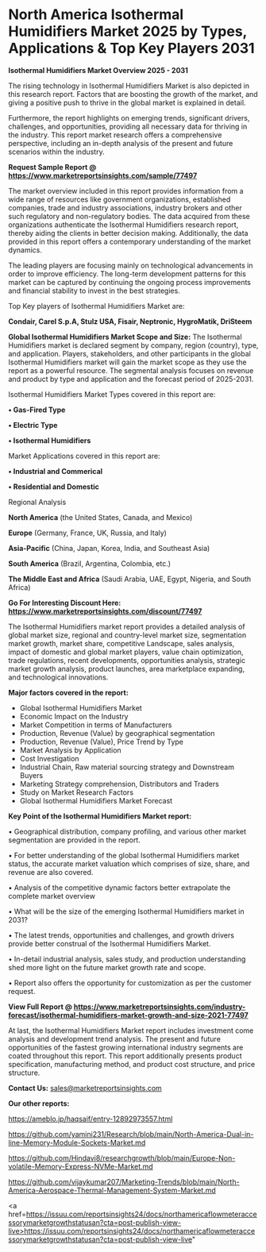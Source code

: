 # North America Isothermal Humidifiers Market 2025 by Types, Applications & Top Key Players 2031

<Strong> Isothermal Humidifiers Market Overview 2025 - 2031</strong>

The rising technology in Isothermal Humidifiers Market is also depicted in this research report. Factors that are boosting the growth of the market, and giving a positive push to thrive in the global market is explained in detail.

Furthermore, the report highlights on emerging trends, significant drivers, challenges, and opportunities, providing all necessary data for thriving in the industry. This report market research offers a comprehensive perspective, including an in-depth analysis of the present and future scenarios within the industry.

<strong>Request Sample Report @ <a href=https://www.marketreportsinsights.com/sample/77497>https://www.marketreportsinsights.com/sample/77497</a></strong>

The market overview included in this report provides information from a wide range of resources like government organizations, established companies, trade and industry associations, industry brokers and other such regulatory and non-regulatory bodies. The data acquired from these organizations authenticate the Isothermal Humidifiers research report, thereby aiding the clients in better decision making. Additionally, the data provided in this report offers a contemporary understanding of the market dynamics.

The leading players are focusing mainly on technological advancements in order to improve efficiency. The long-term development patterns for this market can be captured by continuing the ongoing process improvements and financial stability to invest in the best strategies.

Top Key players of Isothermal Humidifiers Market are:

<strong>Condair, Carel S.p.A, Stulz USA, Fisair, Neptronic, HygroMatik, DriSteem</strong>

<strong><b>Global Isothermal Humidifiers Market Scope and Size:</b></strong>
The Isothermal Humidifiers market is declared segment by company, region (country), type, and application. Players, stakeholders, and other participants in the global Isothermal Humidifiers market will gain the market scope as they use the report as a powerful resource. The segmental analysis focuses on revenue and product by type and application and the forecast period of 2025-2031.

Isothermal Humidifiers Market Types covered in this report are:

<strong>• Gas-Fired Type

• Electric Type

• Isothermal Humidifiers</strong>

Market Applications covered in this report are:

<strong>• Industrial and Commerical

• Residential and Domestic</strong> 

Regional Analysis

<strong>North America</strong> (the United States, Canada, and Mexico)

<strong>Europe</strong> (Germany, France, UK, Russia, and Italy)

<strong>Asia-Pacific</strong> (China, Japan, Korea, India, and Southeast Asia)

<strong>South America</strong> (Brazil, Argentina, Colombia, etc.)

<strong>The Middle East and Africa</strong> (Saudi Arabia, UAE, Egypt, Nigeria, and South Africa)

<strong>Go For Interesting Discount Here: <a href=https://www.marketreportsinsights.com/discount/77497>https://www.marketreportsinsights.com/discount/77497</a></strong>

The Isothermal Humidifiers market report provides a detailed analysis of global market size, regional and country-level market size, segmentation market growth, market share, competitive Landscape, sales analysis, impact of domestic and global market players, value chain optimization, trade regulations, recent developments, opportunities analysis, strategic market growth analysis, product launches, area marketplace expanding, and technological innovations.

<strong><b>Major factors covered in the report:</b></strong>
<ul>
  <li>Global Isothermal Humidifiers Market </li>
  <li>Economic Impact on the Industry</li>
  <li>Market Competition in terms of Manufacturers</li>
  <li>Production, Revenue (Value) by geographical segmentation</li>
  <li>Production, Revenue (Value), Price Trend by Type</li>
  <li>Market Analysis by Application</li>
  <li>Cost Investigation</li>
  <li>Industrial Chain, Raw material sourcing strategy and Downstream Buyers</li>
  <li>Marketing Strategy comprehension, Distributors and Traders</li>
  <li>Study on Market Research Factors</li>
  <li>Global Isothermal Humidifiers Market Forecast</li>
</ul>

<strong><b>Key Point of the Isothermal Humidifiers Market report:</b></strong>

• Geographical distribution, company profiling, and various other market segmentation are provided in the report.

• For better understanding of the global Isothermal Humidifiers market status, the accurate market valuation which comprises of size, share, and revenue are also covered.

• Analysis of the competitive dynamic factors better extrapolate the complete market overview

• What will be the size of the emerging Isothermal Humidifiers market in 2031?

• The latest trends, opportunities and challenges, and growth drivers provide better construal of the Isothermal Humidifiers Market.

• In-detail industrial analysis, sales study, and production understanding shed more light on the future market growth rate and scope.

• Report also offers the opportunity for customization as per the customer request.

<strong><b>View Full Report @ <a href=https://www.marketreportsinsights.com/industry-forecast/isothermal-humidifiers-market-growth-and-size-2021-77497>https://www.marketreportsinsights.com/industry-forecast/isothermal-humidifiers-market-growth-and-size-2021-77497</a></b></strong>


At last, the Isothermal Humidifiers Market report includes investment come analysis and development trend analysis. The present and future opportunities of the fastest growing international industry segments are coated throughout this report. This report additionally presents product specification, manufacturing method, and product cost structure, and price structure.

<strong>Contact Us:</strong>
sales@marketreportsinsights.com

<strong>Our other reports:</strong>

<a href=https://ameblo.jp/haqsaif/entry-12892973557.html>https://ameblo.jp/haqsaif/entry-12892973557.html</a>

<a href=https://github.com/yamini231/Research/blob/main/North-America-Dual-in-line-Memory-Module-Sockets-Market.md>https://github.com/yamini231/Research/blob/main/North-America-Dual-in-line-Memory-Module-Sockets-Market.md</a>

<a href=https://github.com/Hindavi8/researchgrowth/blob/main/Europe-Non-volatile-Memory-Express-NVMe-Market.md>https://github.com/Hindavi8/researchgrowth/blob/main/Europe-Non-volatile-Memory-Express-NVMe-Market.md</a>

<a href=https://github.com/vijaykumar207/Marketing-Trends/blob/main/North-America-Aerospace-Thermal-Management-System-Market.md>https://github.com/vijaykumar207/Marketing-Trends/blob/main/North-America-Aerospace-Thermal-Management-System-Market.md</a>

<a href=https://issuu.com/reportsinsights24/docs/northamericaflowmeteraccessorymarketgrowthstatusan?cta=post-publish-view-live>https://issuu.com/reportsinsights24/docs/northamericaflowmeteraccessorymarketgrowthstatusan?cta=post-publish-view-live</a>"
